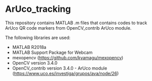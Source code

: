 # ArUco_tracking
This repository contains MATLAB .m files that contains codes to track ArUco QR code markers from OpenCV_contrib ArUco module.

The following libraries are used:
- MATLAB R2018a
- MATLAB Support Package for Webcam
- mexopencv (https://github.com/kyamagu/mexopencv)
- OpenCV version 3.4.0
- OpenCV_contrib version 3.4.0 - ArUco module (https://www.uco.es/investiga/grupos/ava/node/26)
